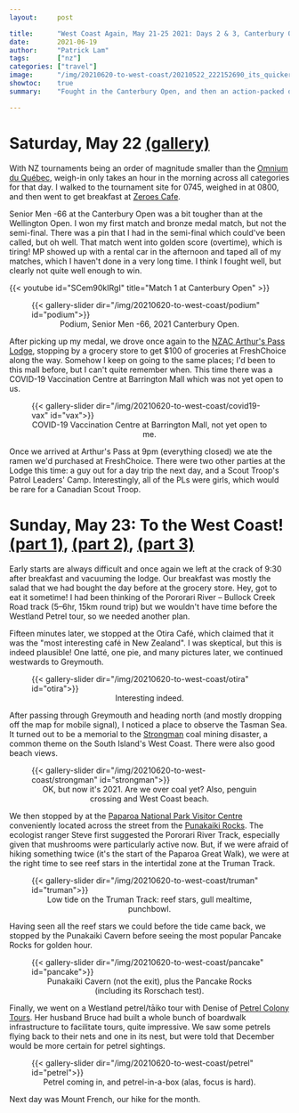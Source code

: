 ```yaml
---
layout:     post

title:      "West Coast Again, May 21-25 2021: Days 2 & 3, Canterbury Open, Otira Café, Truman Track, Punakaiki Pancake Rocks, and Westland Petrel Colony"
date:       2021-06-19
author:     "Patrick Lam"
tags:       ["nz"]
categories: ["travel"]
image:      "/img/20210620-to-west-coast/20210522_222152690_its_quicker_by_rail.webp"
showtoc:    true
summary:    "Fought in the Canterbury Open, and then an action-packed day north of Greymouth."

---
```


<style>
.post-heading h1  { color: yellow; }
.meta { color: white; }
</style>

# Saturday, May 22 [(gallery)](https://gallery.patricklam.ca/index.php?/category/1338)

With NZ tournaments being an order of magnitude smaller than the [Omnium du Québec](https://judo-quebec.qc.ca/evenement/omnium-du-quebec-2021/), weigh-in only takes an hour in the morning across all categories for that day. I walked to the tournament site for 0745, weighed in at 0800, and then went to get breakfast at [Zeroes Cafe](https://www.facebook.com/Zeroescafe/). 

Senior Men -66 at the Canterbury Open was a bit tougher than at the Wellington Open. I won my first match and bronze medal match,
but not the semi-final. There was a pin that I had in the semi-final which could've been called, but oh well. That match went
into golden score (overtime), which is tiring! MP showed up with a rental car in the afternoon and taped all of my matches, which
I haven't done in a very long time. I think I fought well, but clearly not quite well enough to win.

{{< youtube id="SCem90kIRgI" title="Match 1 at Canterbury Open" >}}

<figure>
{{< gallery-slider dir="/img/20210620-to-west-coast/podium" id="podium">}}
<figcaption style="text-align:center">Podium, Senior Men -66, 2021 Canterbury Open.</figcaption>
</figure>

After picking up my medal, we drove once again to the [NZAC Arthur's
Pass
Lodge](https://shop.alpineclub.org.nz/product/arthurs-pass-lodge/),
stopping by a grocery store to get $100 of groceries at FreshChoice
along the way. Somehow I keep on going to the same places; I'd been to this mall
before, but I can't quite remember when. This time there was a COVID-19 
Vaccination Centre at Barrington Mall which was not yet open to us.

<figure>
{{< gallery-slider dir="/img/20210620-to-west-coast/covid19-vax" id="vax">}}
<figcaption style="text-align:center">COVID-19 Vaccination Centre at Barrington Mall, not yet open to me.</figcaption>
</figure>

Once we arrived at Arthur's Pass at 9pm (everything closed) we ate the
ramen we'd purchased at FreshChoice. There were two other parties at the Lodge
this time: a guy out for a day trip the next day, and a Scout Troop's
Patrol Leaders' Camp. Interestingly, all of the PLs were girls, which 
would be rare for a Canadian Scout Troop.

# Sunday, May 23: To the West Coast! [(part 1)](https://gallery.patricklam.ca/index.php?/category/1339), [(part 2)](https://gallery.patricklam.ca/index.php?/category/1341), [(part 3)](https://gallery.patricklam.ca/index.php?/category/1340)

Early starts are always difficult and once again we left at the crack
of 9:30 after breakfast and vacuuming the lodge.  Our breakfast was
mostly the salad that we had bought the day before at the grocery
store. Hey, got to eat it sometime! I had been thinking of the
Pororari River &ndash; Bullock Creek Road track (5&ndash;6hr, 15km
round trip) but we wouldn't have time before the Westland Petrel tour,
so we needed another plan.

Fifteen minutes later, we stopped at the Otira Café, which claimed that it was the "most interesting café in New Zealand".
I was skeptical, but this is indeed plausible! One latté, one pie, and many pictures later, we continued westwards to Greymouth.

<figure>
{{< gallery-slider dir="/img/20210620-to-west-coast/otira" id="otira">}}
<figcaption style="text-align:center">Interesting indeed.</figcaption>
</figure>

After passing through Greymouth and heading north (and mostly dropping off the map for mobile signal), I noticed a place to observe the Tasman Sea.
It turned out to be a memorial to the [Strongman](https://nzhistory.govt.nz/explosion-at-strongman-mine-at-runanga) coal mining disaster,
a common theme on the South Island's West Coast. There were also good beach views.

<figure>
{{< gallery-slider dir="/img/20210620-to-west-coast/strongman" id="strongman">}}
<figcaption style="text-align:center">OK, but now it's 2021. Are we over coal yet? Also, penguin crossing and West Coast beach.</figcaption>
</figure>

We then stopped by at the [Paparoa National Park Visitor Centre](https://www.doc.govt.nz/parks-and-recreation/places-to-go/west-coast/places/paparoa-national-park/?tab-id=50578) conveniently located across the street from the [Punakaiki Rocks](https://www.doc.govt.nz/parks-and-recreation/places-to-go/west-coast/places/paparoa-national-park/things-to-do/tracks/pancake-rocks-and-blowholes-walk/). The ecologist ranger Steve first suggested the Pororari River Track, especially given that mushrooms were particularly active now. But, if we were afraid of hiking something twice (it's the start of the Paparoa Great Walk), we were at the right time to see reef stars in the intertidal zone at the Truman Track.

<figure>
{{< gallery-slider dir="/img/20210620-to-west-coast/truman" id="truman">}}
<figcaption style="text-align:center">Low tide on the Truman Track: reef stars, gull mealtime, punchbowl.</figcaption>
</figure>

Having seen all the reef stars we could before the tide came back, we stopped by the Punakaiki Cavern before seeing the most popular Pancake Rocks for golden hour.

<figure>
{{< gallery-slider dir="/img/20210620-to-west-coast/pancake" id="pancake">}}
<figcaption style="text-align:center">Punakaiki Cavern (not the exit), plus the Pancake Rocks (including its Rorschach test).</figcaption>
</figure>

Finally, we went on a Westland petrel/tāiko tour with Denise of [Petrel Colony Tours](http://www.petrelcolonytours.co.nz/). Her husband Bruce had built a whole bunch of boardwalk infrastructure to facilitate tours, quite impressive. We saw some petrels flying back to their nets and one in its nest, but were told that December would be more certain for petrel sightings.

<figure>
{{< gallery-slider dir="/img/20210620-to-west-coast/petrel" id="petrel">}}
<figcaption style="text-align:center">Petrel coming in, and petrel-in-a-box (alas, focus is hard).</figcaption>
</figure>


Next day was Mount French, our hike for the month.
